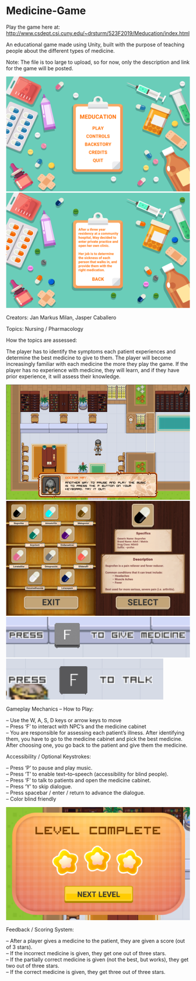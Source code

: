 # Medicine-Game
Play the game here at: http://www.csdept.csi.cuny.edu/~drsturm/523F2019/Meducation/index.html

An educational game made using Unity, built with the purpose of teaching people about the different types of medicine.

Note: The file is too large to upload, so for now, only the description and link for the game will be posted.

![Title Screen](https://github.com/janmarkusmilan/Medicine-Game/blob/master/Pictures/Title%20Screen.png)
![Backstory](https://github.com/janmarkusmilan/Medicine-Game/blob/master/Pictures/Backstory.png)

Creators: Jan Markus Milan, Jasper Caballero

Topics: Nursing / Pharmacology

How the topics are assessed:

The player has to identify the symptoms each patient experiences and determine the best medicine to give to them. The player will become increasingly familiar with each medicine the more they play the game. If the player has no experience with medicine, they will learn, and if they have prior experience, it will assess their knowledge.

![Gameplay](https://github.com/janmarkusmilan/Medicine-Game/blob/master/Pictures/Game%20Mechanics.png)
![Medicine Cabinet](https://github.com/janmarkusmilan/Medicine-Game/blob/master/Pictures/Medicine%20Cabinet.png)
![JIT Instructions I](https://github.com/janmarkusmilan/Medicine-Game/blob/master/Pictures/JIT%20Instructions%20I.png)
![JIT Instructions II](https://github.com/janmarkusmilan/Medicine-Game/blob/master/Pictures/JIT%20Instructions%20II.png)

Gameplay Mechanics – How to Play:

–	Use the W, A, S, D keys or arrow keys to move                                                                             
–	Press ‘F’ to interact with NPC’s and the medicine cabinet                                                               
–	You are responsible for assessing each patient’s illness. After identifying them, you have to go to the medicine cabinet and  pick the best medicine. After choosing one, you go back to the patient and give them the medicine.


Accessibility / Optional Keystrokes:

–	Press ‘P’ to pause and play music.                                                                                        
–	Press ‘T’ to enable text–to–speech (accessibility for blind people).                                                      
–	Press ‘F’ to talk to patients and open the medicine cabinet.                                                              
–	Press ‘Y’ to skip dialogue.                                                                                               
–	Press spacebar / enter / return to advance the dialogue.                                                                  
–	Color blind friendly                                                                                                      

![Feedback](https://github.com/janmarkusmilan/Medicine-Game/blob/master/Pictures/Level%20Complete.png)

Feedback / Scoring System:

– After a player gives a medicine to the patient, they are given a score (out of 3 stars).                                  
– If the incorrect medicine is given, they get one out of three stars.                                                        
– If the partially correct medicine is given (not the best, but works), they get two out of three stars.                      
– If the correct medicine is given, they get three out of three stars.                                                        
